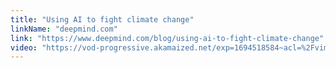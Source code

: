 ```yaml
---
title: "Using AI to fight climate change"
linkName: "deepmind.com"
link: "https://www.deepmind.com/blog/using-ai-to-fight-climate-change"
video: "https://vod-progressive.akamaized.net/exp=1694518584~acl=%2Fvimeo-prod-skyfire-std-us%2F01%2F2142%2F5%2F135711658%2F401717153.mp4~hmac=67934d462a4d2109dcd29395b93187a899985f5a58ef5c7b0b0c5ac6274728b4/vimeo-prod-skyfire-std-us/01/2142/5/135711658/401717153.mp4?download=1&filename=forest_-_23+%28360p%29.mp4"
---
```

